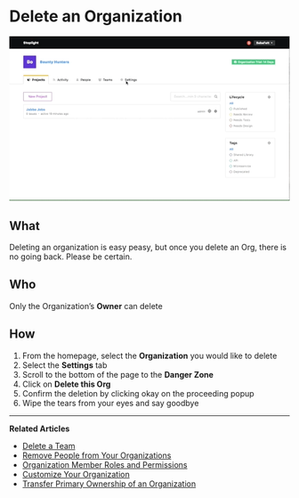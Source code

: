 # Delete an Organization 

![Delete an Organization](https://github.com/stoplightio/docs/blob/develop/assets/gifs/org-delete.gif?raw=true)

## What 

Deleting an organization is easy peasy, but once you delete an Org, there is no going back. Please be certain. 

## Who 

Only the Organization’s **Owner** can delete  

## How
1. From the homepage, select the **Organization** you would like to delete 
2. Select the **Settings** tab 
3. Scroll to the bottom of the page to the **Danger Zone**
4. Click on **Delete this Org**
5. Confirm the deletion by clicking okay on the proceeding popup 
6. Wipe the tears from your eyes and say goodbye 

---
**Related Articles**
- [Delete a Team](/platform/organizations/teams/delete)
- [Remove People from Your Organizations](/platform/organizations/remove-members)
- [Organization Member Roles and Permissions](/platform/organizations/roles)
- [Customize Your Organization](/platform/organizations/customize)
- [Transfer Primary Ownership of an Organization](/platform/organizations/transfer-ownership)

